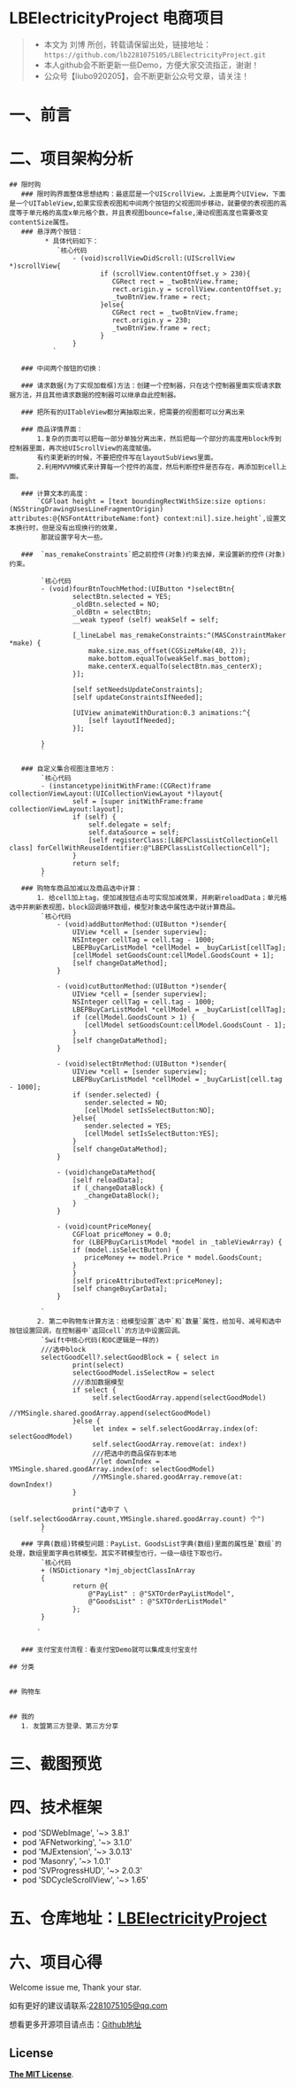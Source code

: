 # LBElectricityProject 电商项目

> * 本文为 刘博 所创，转载请保留出处，链接地址：`https://github.com/lb2281075105/LBElectricityProject.git`
> * 本人github会不断更新一些Demo，方便大家交流指正，谢谢！
> * 公众号【liubo920205】，会不断更新公众号文章，请关注！


# 一、前言

# 二、项目架构分析

    ## 限时购
       ### 限时购界面整体思想结构：最底层是一个UIScrollView，上面是两个UIView，下面是一个UITableView,如果实现表视图和中间两个按钮的父视图同步移动，就要使的表视图的高度等于单元格的高度x单元格个数，并且表视图bounce=false,滑动视图高度也需要改变contentSize属性。
       ### 悬浮两个按钮：
             * 具体代码如下：
                `核心代码
                    - (void)scrollViewDidScroll:(UIScrollView *)scrollView{
                           if (scrollView.contentOffset.y > 230){
                              CGRect rect = _twoBtnView.frame;
                              rect.origin.y = scrollView.contentOffset.y;
                              _twoBtnView.frame = rect;
                           }else{
                              CGRect rect = _twoBtnView.frame;
                              rect.origin.y = 230;
                              _twoBtnView.frame = rect;
                           }
                    }
               `
               
       ### 中间两个按钮的切换：

       ### 请求数据(为了实现加载框)方法：创建一个控制器，只在这个控制器里面实现请求数据方法，并且其他请求数据的控制器可以继承自此控制器。
     
       ### 把所有的UITableView都分离抽取出来，把需要的视图都可以分离出来
       
       ### 商品详情界面：
           1.复杂的页面可以把每一部分单独分离出来，然后把每一个部分的高度用block传到控制器里面，再次给UIScrollView的高度赋值。
           有约束更新的时候，不要把控件写在layoutSubViews里面。
           2.利用MVVM模式来计算每一个控件的高度，然后判断控件是否存在，再添加到cell上面。

       ### 计算文本的高度：
           `CGFloat height = [text boundingRectWithSize:size options:(NSStringDrawingUsesLineFragmentOrigin) attributes:@{NSFontAttributeName:font} context:nil].size.height`,设置文本换行时，但是没有出现换行的效果，
            那就设置字号大一些。

       ###  `mas_remakeConstraints`把之前控件(对象)约束去掉，来设置新的控件(对象)约束。

            `核心代码
            - (void)fourBtnTouchMethod:(UIButton *)selectBtn{
                    selectBtn.selected = YES;
                    _oldBtn.selected = NO;
                    _oldBtn = selectBtn;
                    __weak typeof (self) weakSelf = self;

                    [_lineLabel mas_remakeConstraints:^(MASConstraintMaker *make) {
                        make.size.mas_offset(CGSizeMake(40, 2));
                        make.bottom.equalTo(weakSelf.mas_bottom);
                        make.centerX.equalTo(selectBtn.mas_centerX);
                    }];

                    [self setNeedsUpdateConstraints];
                    [self updateConstraintsIfNeeded];

                    [UIView animateWithDuration:0.3 animations:^{
                        [self layoutIfNeeded];
                    }];

            }
            `

       ### 自定义集合视图注意地方：
            `核心代码
            - (instancetype)initWithFrame:(CGRect)frame collectionViewLayout:(UICollectionViewLayout *)layout{
                    self = [super initWithFrame:frame collectionViewLayout:layout];
                    if (self) {
                        self.delegate = self;
                        self.dataSource = self;
                        [self registerClass:[LBEPClassListCollectionCell class] forCellWithReuseIdentifier:@"LBEPClassListCollectionCell"];
                    }
                    return self;
            }
            `
       ### 购物车商品加减以及商品选中计算：
           1. 给cell加上tag，使加减按钮点击可实现加减效果，并刷新reloadData；单元格选中并刷新表视图，block回调循环数组，模型对象选中属性选中就计算商品。
            `核心代码
                - (void)addButtonMethod:(UIButton *)sender{
                    UIView *cell = [sender superview];
                    NSInteger cellTag = cell.tag - 1000;
                    LBEPBuyCarListModel *cellModel = _buyCarList[cellTag];
                    [cellModel setGoodsCount:cellModel.GoodsCount + 1];
                    [self changeDataMethod];
                }

                - (void)cutButtonMethod:(UIButton *)sender{
                    UIView *cell = [sender superview];
                    NSInteger cellTag = cell.tag - 1000;
                    LBEPBuyCarListModel *cellModel = _buyCarList[cellTag];
                    if (cellModel.GoodsCount > 1) {
                       [cellModel setGoodsCount:cellModel.GoodsCount - 1];
                    }
                    [self changeDataMethod];
                }

                - (void)selectBtnMethod:(UIButton *)sender{
                    UIView *cell = [sender superview];
                    LBEPBuyCarListModel *cellModel = _buyCarList[cell.tag - 1000];
                    if (sender.selected) {
                       sender.selected = NO;
                       [cellModel setIsSelectButton:NO];
                    }else{
                       sender.selected = YES;
                       [cellModel setIsSelectButton:YES];
                    }
                    [self changeDataMethod];
                }

                - (void)changeDataMethod{
                    [self reloadData];
                    if (_changeDataBlock) {
                       _changeDataBlock();
                    }
                }

                - (void)countPriceMoney{
                    CGFloat priceMoney = 0.0;
                    for (LBEPBuyCarListModel *model in _tableViewArray) {
                    if (model.isSelectButton) {
                       priceMoney += model.Price * model.GoodsCount;
                    }
                    }
                    [self priceAttributedText:priceMoney];
                    [self changeBuyCarData];
                }

            `
           2. 第二中购物车计算方法：给模型设置`选中`和`数量`属性，给加号、减号和选中按钮设置回调，在控制器中`返回cell`的方法中设置回调。
            `Swift中核心代码(和OC逻辑是一样的)
            ///选中block
            selectGoodCell?.selectGoodBlock = { select in
                    print(select)
                    selectGoodModel.isSelectRow = select
                    ///添加数据模型
                    if select {
                         self.selectGoodArray.append(selectGoodModel)
                         //YMSingle.shared.goodArray.append(selectGoodModel)
                    }else {
                         let index = self.selectGoodArray.index(of: selectGoodModel)
                         self.selectGoodArray.remove(at: index!)
                         ///把选中的商品保存到本地
                         //let downIndex = YMSingle.shared.goodArray.index(of: selectGoodModel)
                         //YMSingle.shared.goodArray.remove(at: downIndex!)
                    }

                    print("选中了 \(self.selectGoodArray.count,YMSingle.shared.goodArray.count) 个")
            }    
            `
       ### 字典(数组)转模型问题：PayList、GoodsList字典(数组)里面的属性是`数组`的处理，数组里面字典也转模型。其实不转模型也行，一级一级往下取也行。
            `核心代码
            + (NSDictionary *)mj_objectClassInArray
            {
                    return @{
                        @"PayList" : @"SXTOrderPayListModel",
                        @"GoodsList" : @"SXTOrderListModel"
                    };
            }

           `

       ### 支付宝支付流程：看支付宝Demo就可以集成支付宝支付

    ## 分类


    ## 购物车


    ## 我的
       1. 友盟第三方登录、第三方分享
 

# 三、截图预览



# 四、技术框架

- pod 'SDWebImage', '~> 3.8.1'
- pod 'AFNetworking', '~> 3.1.0'
- pod 'MJExtension', '~> 3.0.13'
- pod 'Masonry', '~> 1.0.1'
- pod 'SVProgressHUD', '~> 2.0.3'
- pod 'SDCycleScrollView', '~> 1.65'


# 五、仓库地址：[LBElectricityProject](https://github.com/lb2281075105/LBElectricityProject.git)



# 六、项目心得



Welcome issue me, Thank your star.

如有更好的建议请联系:<2281075105@qq.com>

想看更多开源项目请点击：[Github地址](https://github.com/lb2281075105/LBElectricityProject.git)

## License

[**The MIT License**](http://opensource.org/licenses/MIT).
